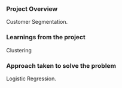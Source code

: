 ### Project Overview

 Customer Segmentation.


### Learnings from the project

 Clustering



### Approach taken to solve the problem

 Logistic Regression.



